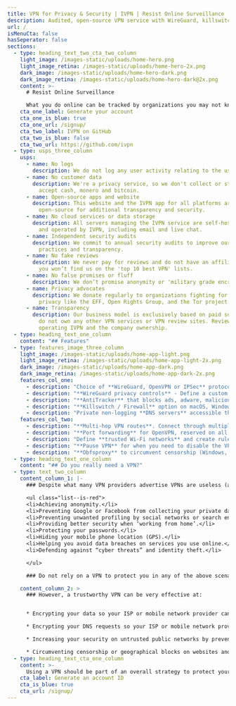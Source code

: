 ```yaml
---
title: VPN for Privacy & Security | IVPN | Resist Online Surveillance
description: Audited, open-source VPN service with WireGuard, killswitch and tracker blocker. No logs, no false promises. Anonymous signup with 30 day money back guarantee.
url: /
isMenuCta: false
hasSeperator: false
sections:
  - type: heading_text_two_cta_two_column
    light_image: /images-static/uploads/home-hero.png
    light_image_retina: /images-static/uploads/home-hero-2x.png
    dark_image: /images-static/uploads/home-hero-dark.png
    dark_image_retina: /images-static/uploads/home-hero-dark@2x.png
    content: >-
      # Resist Online Surveillance

      What you do online can be tracked by organizations you may not know or trust and become part of a permanent record. A VPN can’t solve this on its own, but can prevent your ISP from being able to share or sell your data.
    cta_one_label: Generate your account
    cta_one_is_blue: true
    cta_one_url: /signup/
    cta_two_label: IVPN on GitHub
    cta_two_is_blue: false
    cta_two_url: https://github.com/ivpn
  - type: usps_three_column
    usps:
      - name: No logs
        description: We do not log any user activity relating to the use of the VPN service as verified by a [3rd party audit](/blog/ivpn-no-logging-claim-verified-by-independent-audit/) (although only a snapshot in time).
      - name: No customer data
        description: We're a privacy service, so we don't collect or store any personal data on sign-up, not even your email. We also
          accept cash, monero and bitcoin.
      - name: Open-source apps and website
        description: This website and the IVPN app for all platforms are
          open-source for additional transparency and security.
      - name: No cloud services or data storage
        description: All servers managing the IVPN service are self-hosted
          and operated by IVPN, including email and live chat.
      - name: Independent security audits
        description: We commit to annual security audits to improve our security
          practices and transparency.
      - name: No fake reviews
        description: We never pay for reviews and do not have an affiliate program, so
          you won’t find us on the 'top 10 best VPN' lists.
      - name: No false promises or fluff
        description: We don’t promise anonymity or 'military grade encryption'. We publish extensive [privacy guides](/privacy-guides/) and educate our customers on what a VPN can realistically achieve.
      - name: Privacy advocates
        description: We donate regularly to organizations fighting for the right to
          privacy like the EFF, Open Rights Group, and the Tor project.
      - name: Transparency
        description: Our business model is exclusively based on paid subscriptions. We
          do not own any other VPN services or VPN review sites. Review [the team](/team/)
          operating IVPN and the company ownership.
  - type: heading_text_one_column
    content: "## Features"
  - type: features_image_three_column
    light_image: /images-static/uploads/home-app-light.png
    light_image_retina: /images-static/uploads/home-app-light-2x.png
    dark_image: /images-static/uploads/home-app-dark.png
    dark_image_retina: /images-static/uploads/home-app-dark-2x.png
    features_col_one:
      - description: "Choice of **WireGuard, OpenVPN or IPSec** protocols using either the IVPN apps or any other compatible VPN client."
      - description: "**WireGuard privacy controls** - Define a custom schedule for automatic key and IP address rotation."
      - description: "**AntiTracker** that blocks ads, adware, malicious websites and data harvesting trackers."
      - description: "**Killswitch / Firewall** option on macOS, Windows, Linux, Android and using the built-in On-demand feature on iOS. Offers protection against DNS, IPv6, disconnection and WebRTC leaks."
      - description: "Private non-logging **DNS servers** accessible through our VPN."
    features_col_two:
      - description: "**Multi-hop VPN routes**. Connect through multiple servers in separate jurisdictions for enhanced privacy."
      - description: "**Port forwarding** for OpenVPN, reserved on all servers (excluding USA)."
      - description: "Define **trusted Wi-Fi networks** and create rules for automatic connection / disconnection."
      - description: "**Pause VPN** for when you need to disable the VPN temporarily after which connection is automatically restored (except iOS)."
      - description: "**Obfsproxy** to circumvent censorship (Windows, macOS and Linux clients)."
  - type: heading_text_one_column
    content: "## Do you really need a VPN?"
  - type: text_two_column
    content_column_1: |-
      ### Despite what many VPN providers advertise VPNs are useless (at best ineffective) at:

      <ul class="list--is-red">
      <li>Achieving anonymity.</li>
      <li>Preventing Google or Facebook from collecting your private data.</li>
      <li>Preventing unwanted profiling by social networks or search engines.</li>
      <li>Providing better security when ‘working from home’.</li>
      <li>Protecting your passwords.</li>
      <li>Hiding your mobile phone location (GPS).</li>
      <li>Helping you avoid data breaches on services you use online.</li>
      <li>Defending against “cyber threats” and identity theft.</li>

      </ul>

      ### Do not rely on a VPN to protect you in any of the above scenarios. 

    content_column_2: >
      ### However, a trustworthy VPN can be very effective at:


      * Encrypting your data so your ISP or mobile network provider cannot monitor or log your online activity. Without a VPN, HTTPS still exposes the domain name or IP you are visiting to the ISP.

      * Encrypting your DNS requests so your ISP or mobile network provider cannot monitor or log the domains you visit. 

      * Increasing your security on untrusted public networks by preventing MITM attacks.

      * Circumventing censorship or geographical blocks on websites and content. 
  - type: heading_text_cta_one_column
    content: >-
      Using a VPN should be part of an overall strategy to protect your privacy - **but only if you trust the VPN provider more than your ISP**.
    cta_label: Generate an account ID
    cta_is_blue: true
    cta_url: /signup/
---
```

